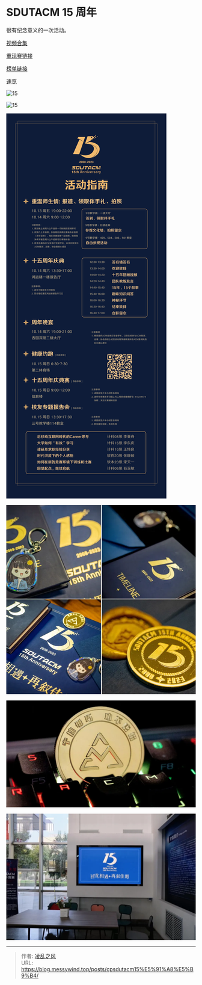 # SDUTACM 15 周年

很有纪念意义的一次活动。

[视频合集](https://space.bilibili.com/1479542015/channel/collectiondetail?sid=1782344&amp;ctype=0)

[重现赛链接](https://acm.sdut.edu.cn/onlinejudge3/contests/4114/overview)

[榜单链接](https://rl.algoux.cn/ranklist/sdutacm15thacc)

[速览](https://mp.weixin.qq.com/s/Qe6mxR_qBC1l7gA2XzVjOg)

![15](/image/cp/SDUTACM15th-TimeLine-front.jpg)

![15](/image/cp/SDUTACM15th-TimeLine-re.jpg)

![15](/image/15sdutacm.png)

![15](/image/15sdutacm1.webp)

![15](/image/15sdutacm2.webp)

![15](/image/15sdutacm3.webp)

---

> 作者: [凌乱之风](https://github.com/messywind)  
> URL: https://blog.messywind.top/posts/cpsdutacm15%E5%91%A8%E5%B9%B4/  

